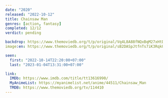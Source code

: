 ```yaml
---
date: "2020"
released: "2022-10-12"
title: Chainsaw Man
genres: [action, fantasy]
completed: 12/12
verdict: pending

backdrop: https://www.themoviedb.org/t/p/original/Vq4L8A88fNQxBqM27xHtDi4DrL.jpg
image:en: https://www.themoviedb.org/t/p/original/sB2DASpJtfnTs7iK3RqkUMFVDEa.jpg

seen:
  first: "2022-10-14T22:20:00+07:00"
  last: "2023-01-04T13:31:00+07:00"

link:
  IMDb: https://www.imdb.com/title/tt13616990/
  MyAnimeList: https://myanimelist.net/anime/44511/Chainsaw_Man
  TMDB: https://www.themoviedb.org/tv/114410
---
```

